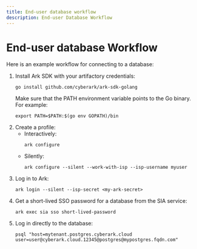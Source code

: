 ```yaml
---
title: End-user database workflow
description: End-user Database Workflow
---
```


# End-user database Workflow
Here is an example workflow for connecting to a database:

1. Install Ark SDK with your artifactory credentials:
   ```shell linenums="0"
   go install github.com/cyberark/ark-sdk-golang
   ```
   Make sure that the PATH environment variable points to the Go binary. For example:
   ```shell linenums="0"
   export PATH=$PATH:$(go env GOPATH)/bin
   ```
1. Create a profile:
    * Interactively:
        ```shell linenums="0"
        ark configure
        ```
    * Silently:
        ```shell linenums="0"
        ark configure --silent --work-with-isp --isp-username myuser
        ```
1. Log in to Ark:
    ```shell linenums="0"
    ark login --silent --isp-secret <my-ark-secret>
    ```
1. Get a short-lived SSO password for a database from the SIA service:
    ```shell linenums="0"
    ark exec sia sso short-lived-password
    ```
1. Log in directly to the database:
    ```shell linenums="0"
    psql "host=mytenant.postgres.cyberark.cloud user=user@cyberark.cloud.12345@postgres@mypostgres.fqdn.com"
    ```
